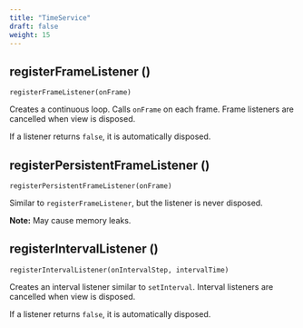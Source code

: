 ```yaml
---
title: "TimeService"
draft: false
weight: 15
---
```


## registerFrameListener ()

`registerFrameListener(onFrame)`

Creates a continuous loop. Calls `onFrame` on each frame. Frame listeners are cancelled when view is disposed.

If a listener returns `false`, it is automatically disposed.

## registerPersistentFrameListener ()

`registerPersistentFrameListener(onFrame)`

Similar to `registerFrameListener`, but the listener is never disposed. 

**Note:** May cause memory leaks.

## registerIntervalListener ()

`registerIntervalListener(onIntervalStep, intervalTime)`

Creates an interval listener similar to `setInterval`. Interval listeners are cancelled when view is disposed.

If a listener returns `false`, it is automatically disposed.
